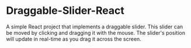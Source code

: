 # Draggable-Slider-React
A simple React project that implements a draggable slider. This slider can be moved by clicking and dragging it with the mouse. The slider's position will update in real-time as you drag it across the screen.
